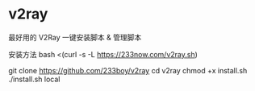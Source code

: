 # v2ray
最好用的 V2Ray 一键安装脚本 &amp; 管理脚本


安装方法
bash <(curl -s -L https://233now.com/v2ray.sh)

git clone https://github.com/233boy/v2ray
cd v2ray
chmod +x install.sh
./install.sh local
